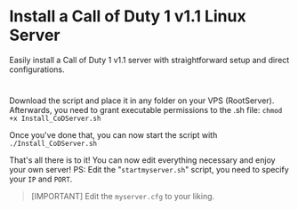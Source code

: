 # Install a Call of Duty 1 v1.1 Linux Server
Easily install a Call of Duty 1 v1.1 server with straightforward setup and direct configurations.
#
Download the script and place it in any folder on your VPS (RootServer). Afterwards, you need to grant executable permissions to the .sh file:
`chmod +x Install_CoDServer.sh`

Once you've done that, you can now start the script with `./Install_CoDServer.sh`

That's all there is to it!
You can now edit everything necessary and enjoy your own server!
PS:
Edit the "`startmyserver.sh`" script, you need to specify your `IP` and `PORT`.

> [IMPORTANT]
> Edit the ```myserver.cfg``` to your liking.
